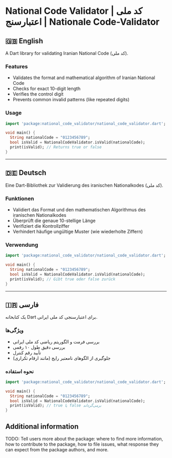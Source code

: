 <!-- 
This README describes the package. If you publish this package to pub.dev,
this README's contents appear on the landing page for your package.

For information about how to write a good package README, see the guide for
[writing package pages](https://dart.dev/tools/pub/writing-package-pages). 

For general information about developing packages, see the Dart guide for
[creating packages](https://dart.dev/guides/libraries/create-packages)
and the Flutter guide for
[developing packages and plugins](https://flutter.dev/to/develop-packages). 
-->

# National Code Validator | کد ملی اعتبارسنج | Nationale Code-Validator

## 🇬🇧 English
A Dart library for validating Iranian National Code (کد ملی).

### Features
- Validates the format and mathematical algorithm of Iranian National Code
- Checks for exact 10-digit length
- Verifies the control digit
- Prevents common invalid patterns (like repeated digits)

### Usage
```dart
import 'package:national_code_validator/national_code_validator.dart';

void main() {
  String nationalCode = "0123456789";
  bool isValid = NationalCodeValidator.isValid(nationalCode);
  print(isValid); // Returns true or false
}
```

---

## 🇩🇪 Deutsch
Eine Dart-Bibliothek zur Validierung des iranischen Nationalkodes (کد ملی).

### Funktionen
- Validiert das Format und den mathematischen Algorithmus des iranischen Nationalkodes
- Überprüft die genaue 10-stellige Länge
- Verifiziert die Kontrollziffer
- Verhindert häufige ungültige Muster (wie wiederholte Ziffern)

### Verwendung
```dart
import 'package:national_code_validator/national_code_validator.dart';

void main() {
  String nationalCode = "0123456789";
  bool isValid = NationalCodeValidator.isValid(nationalCode);
  print(isValid); // Gibt true oder false zurück
}
```

---

## 🇮🇷 فارسی
یک کتابخانه Dart برای اعتبارسنجی کد ملی ایرانی.

### ویژگی‌ها
- بررسی فرمت و الگوریتم ریاضی کد ملی ایرانی
- بررسی دقیق طول ۱۰ رقمی
- تأیید رقم کنترل
- جلوگیری از الگوهای نامعتبر رایج (مانند ارقام تکراری)

### نحوه استفاده
```dart
import 'package:national_code_validator/national_code_validator.dart';

void main() {
  String nationalCode = "0123456789";
  bool isValid = NationalCodeValidator.isValid(nationalCode);
  print(isValid); // true یا false برمی‌گرداند
}
```

## Additional information

TODO: Tell users more about the package: where to find more information, how to 
contribute to the package, how to file issues, what response they can expect 
from the package authors, and more.
